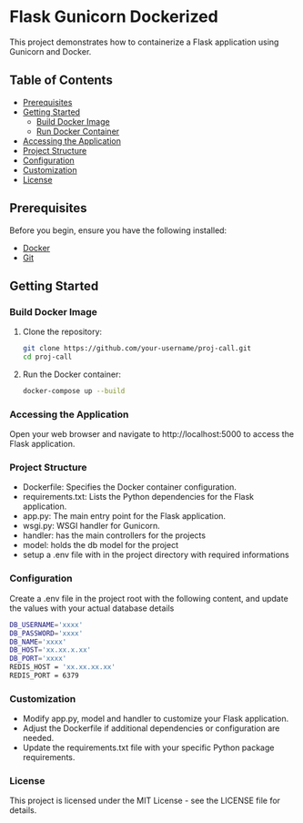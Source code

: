 # Flask Gunicorn Dockerized

This project demonstrates how to containerize a Flask application using Gunicorn and Docker.

## Table of Contents

- [Prerequisites](#prerequisites)
- [Getting Started](#getting-started)
  - [Build Docker Image](#build-docker-image)
  - [Run Docker Container](#run-docker-container)
- [Accessing the Application](#accessing-the-application)
- [Project Structure](#project-structure)
- [Configuration](#configuration)
- [Customization](#customization)
- [License](#license)

## Prerequisites

Before you begin, ensure you have the following installed:

- [Docker](https://www.docker.com/)
- [Git](https://git-scm.com/)

## Getting Started

### Build Docker Image

1. Clone the repository:

   ```bash
   git clone https://github.com/your-username/proj-call.git
   cd proj-call

2. Run the Docker container:
    ```bash 
    docker-compose up --build

### Accessing the Application
Open your web browser and navigate to http://localhost:5000 to access the Flask application.

### Project Structure
- Dockerfile: Specifies the Docker container configuration.
- requirements.txt: Lists the Python dependencies for the Flask application.
- app.py: The main entry point for the Flask application.
- wsgi.py: WSGI handler for Gunicorn.
- handler: has the main controllers for the projects
- model: holds the db model for the project
- setup a .env file with in the project directory with required informations


### Configuration
Create a .env file in the project root with the following content, and update the values with your actual database details
```bash
DB_USERNAME='xxxx'
DB_PASSWORD='xxxx'
DB_NAME='xxxx'
DB_HOST='xx.xx.x.xx'
DB_PORT='xxxx'
REDIS_HOST = 'xx.xx.xx.xx'
REDIS_PORT = 6379
```

### Customization
- Modify app.py, model and handler to customize your Flask application.
- Adjust the Dockerfile if additional dependencies or configuration are needed.
- Update the requirements.txt file with your specific Python package requirements.


### License
This project is licensed under the MIT License - see the LICENSE file for details.
